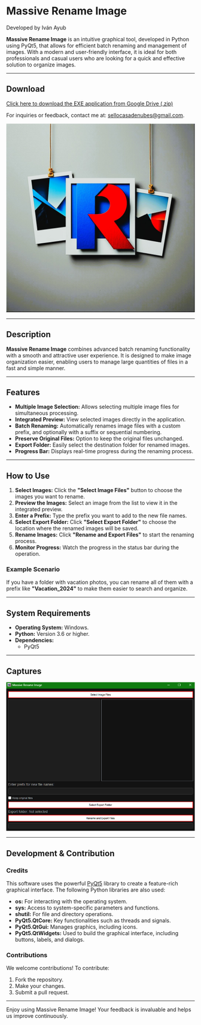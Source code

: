 # Massive Rename Image  
Developed by Iván Ayub

**Massive Rename Image** is an intuitive graphical tool, developed in Python using PyQt5, that allows for efficient batch renaming and management of images. With a modern and user-friendly interface, it is ideal for both professionals and casual users who are looking for a quick and effective solution to organize images.

---

## Download
[Click here to download the EXE application from Google Drive (.zip)](https://drive.google.com/file/d/113C2WpqlTU-OAN21zZmZ19Z7hznRpIND/view?usp=sharing)


For inquiries or feedback, contact me at: [sellocasadenubes@gmail.com](mailto:sellocasadenubes@gmail.com).  

![Massive Rename Image Icon](IconMassiveRenameImage.png)

---

## Description  
**Massive Rename Image** combines advanced batch renaming functionality with a smooth and attractive user experience. It is designed to make image organization easier, enabling users to manage large quantities of files in a fast and simple manner.

---

## Features  
- **Multiple Image Selection:** Allows selecting multiple image files for simultaneous processing.  
- **Integrated Preview:** View selected images directly in the application.  
- **Batch Renaming:** Automatically renames image files with a custom prefix, and optionally with a suffix or sequential numbering.  
- **Preserve Original Files:** Option to keep the original files unchanged.  
- **Export Folder:** Easily select the destination folder for renamed images.  
- **Progress Bar:** Displays real-time progress during the renaming process.

---

## How to Use  

1. **Select Images:** Click the **"Select Image Files"** button to choose the images you want to rename.  
2. **Preview the Images:** Select an image from the list to view it in the integrated preview.  
3. **Enter a Prefix:** Type the prefix you want to add to the new file names.  
4. **Select Export Folder:** Click **"Select Export Folder"** to choose the location where the renamed images will be saved.  
5. **Rename Images:** Click **"Rename and Export Files"** to start the renaming process.  
6. **Monitor Progress:** Watch the progress in the status bar during the operation.

### Example Scenario  
If you have a folder with vacation photos, you can rename all of them with a prefix like **"Vacation_2024"** to make them easier to search and organize.

---

## System Requirements  
- **Operating System:** Windows.  
- **Python:** Version 3.6 or higher.  
- **Dependencies:**  
  - PyQt5  

---

## Captures
![Application Screenshot](SSMassiveRenameImage.png)

---

## Development & Contribution
### Credits  
This software uses the powerful [PyQt5](https://pypi.org/project/PyQt5/) library to create a feature-rich graphical interface. The following Python libraries are also used:  
- **os:** For interacting with the operating system.  
- **sys:** Access to system-specific parameters and functions.  
- **shutil:** For file and directory operations.  
- **PyQt5.QtCore:** Key functionalities such as threads and signals.  
- **PyQt5.QtGui:** Manages graphics, including icons.  
- **PyQt5.QtWidgets:** Used to build the graphical interface, including buttons, labels, and dialogs.  

### Contributions  
We welcome contributions! To contribute:
1. Fork the repository.
2. Make your changes.
3. Submit a pull request.

---

Enjoy using Massive Rename Image! Your feedback is invaluable and helps us improve continuously.